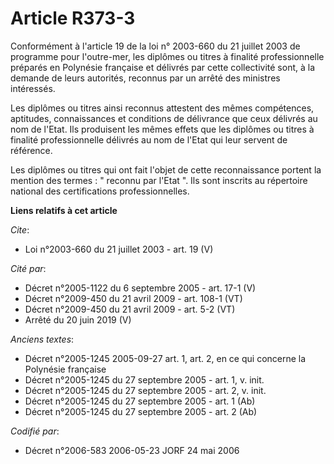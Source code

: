 # Article R373-3

Conformément à l'article 19 de la loi n° 2003-660 du 21 juillet 2003 de programme pour l'outre-mer, les diplômes ou titres à
finalité professionnelle préparés en Polynésie française et délivrés par cette collectivité sont, à la demande de leurs
autorités, reconnus par un arrêté des ministres intéressés.

Les diplômes ou titres ainsi reconnus attestent des mêmes compétences, aptitudes, connaissances et conditions de délivrance
que ceux délivrés au nom de l'Etat. Ils produisent les mêmes effets que les diplômes ou titres à finalité professionnelle
délivrés au nom de l'Etat qui leur servent de référence.

Les diplômes ou titres qui ont fait l'objet de cette reconnaissance portent la mention des termes : " reconnu par l'Etat ".
Ils sont inscrits au répertoire national des certifications professionnelles.

**Liens relatifs à cet article**

_Cite_:

  - Loi n°2003-660 du 21 juillet 2003 - art. 19 (V)

_Cité par_:

  - Décret n°2005-1122 du 6 septembre 2005 - art. 17-1 (V)
  - Décret n°2009-450 du 21 avril 2009 - art. 108-1 (VT)
  - Décret n°2009-450 du 21 avril 2009 - art. 5-2 (VT)
  - Arrêté du 20 juin 2019 (V)

_Anciens textes_:

  - Décret n°2005-1245 2005-09-27 art. 1, art. 2, en ce qui concerne la Polynésie française
  - Décret n°2005-1245 du 27 septembre 2005 - art. 1, v. init.
  - Décret n°2005-1245 du 27 septembre 2005 - art. 2, v. init.
  - Décret n°2005-1245 du 27 septembre 2005 - art. 1 (Ab)
  - Décret n°2005-1245 du 27 septembre 2005 - art. 2 (Ab)

_Codifié par_:

  - Décret n°2006-583 2006-05-23 JORF 24 mai 2006
